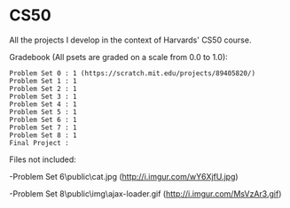 # CS50
All the projects I develop in the context of Harvards' CS50 course.

Gradebook (All psets are graded on a scale from 0.0 to 1.0):
  
    Problem Set 0 : 1 (https://scratch.mit.edu/projects/89405820/)
    Problem Set 1 : 1
    Problem Set 2 : 1
    Problem Set 3 : 1
    Problem Set 4 : 1
    Problem Set 5 : 1
    Problem Set 6 : 1
    Problem Set 7 : 1
    Problem Set 8 : 1
    Final Project :


Files not included:

   -Problem Set 6\public\cat.jpg (http://i.imgur.com/wY6XjfU.jpg)
   
   -Problem Set 8\public\img\ajax-loader.gif (http://i.imgur.com/MsVzAr3.gif)
